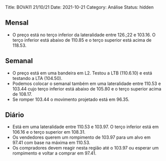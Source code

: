 Title: BOVA11 21/10/21
Date: 2021-10-21
Category: Análise
Status: hidden


## Mensal
* O preço está no terço inferior da lateralidade entre 126.;22 e 103.16. O terço inferior está abaixo de 110.85 e o terço superior está acima de 118.53.

## Semanal
* O preço está em uma bandeira em L2. Testou a LTB (110.6.10) e está testando a LTA (104.50).  
* Podemos colocar o semanal também em uma lateralidade entre 110.53 e 103.44 cujo terço inferior está abaixo de 105.80 e o terço superior acima de 108.17.  
* Se romper 103.44 o movimento projetado está em 96.35.  


## Diário
* Está em uma lateralidade entre 110.53 e 103.97. O terço inferior está em 106.16 e o terço superior em 108.31.  
* Os vendedores querem um rompimento de 103.97 para um alvo em 97.41 com base na máxima em 110.53.  
* Os compradores devem reagir nesta região até o 103.97 ou  esperar um rompimento e voltar a comprar em 97.41.  
